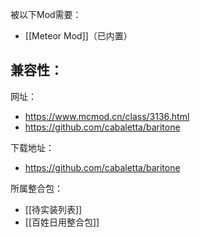 被以下Mod需要：
- [[Meteor Mod]]（已内置）

兼容性：
- 

网址：
- https://www.mcmod.cn/class/3136.html
- https://github.com/cabaletta/baritone

下载地址：
- https://github.com/cabaletta/baritone

所属整合包：
- [[待实装列表]]
- [[百姓日用整合包]]